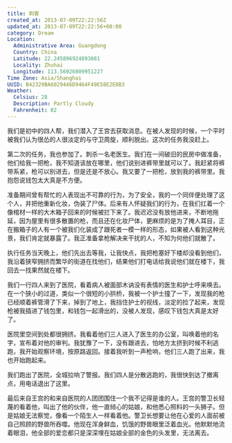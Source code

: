 ```yaml
---
title: 刺客
created_at: 2013-07-09T22:22:56Z
updated_at: 2013-07-09T22:22:56+00:00
category: Dream
Location:
  Administrative Area: Guangdong
  Country: China
  Latitude: 22.245896924893081
  Locality: Zhuhai
  Longitude: 113.56926809951227
Time Zone: Asia/Shanghai
UUID: B42329BA6029446D9464F49E58E2E0B3
Weather:
  Celsius: 28
  Description: Partly Cloudy
  Fahrenheit: 82
---
```


我们是初中的四人帮，我们潜入了王宫去获取消息。在被人发现的时候，一个平时被我们认为很怂的人很淡定的与守卫周旋，顺利脱出。这次的任务我没赶上。

第二次的任务，我也参加了。刺杀一名老医生。我们在一间破旧的民房中做准备，他们给我一把枪，我不知道该放在哪里，他们说别进裤带里就可以了。我赶紧将裤带系紧，枪可以别进去，但是还是不放心。我又要了一把枪，放到我的裤带里。我抱怨说钱包太大真是不方便。

准备期间曾有帮忙的人表现出不可靠的行为，为了安全，我的一个同伴便处理了这个人，并把他重新化妆，伪装了尸体。后来有人怀疑我们的行为，在我们扛着一个像棺材一样的大木箱子回来的时候被拦下来了。我迟迟没有放他进来，不断地拖延，因为屋里有很多散置的枪，而且还在化妆尸体，更麻烦的是为了掩人耳目，正在搬箱子的人有一个被我们化装成了跟死者一模一样的形态，如果被人看到这种光景，我们肯定就暴露了。我正准备拿枪解决来干扰的人，不知为何他们就散了。

执行任务当天晚上，他们先出去等我，让我快点，我把枪塞好下楼却没看到他们，我沿着狭窄拥挤而繁华的街道在找他们，结果他们打电话给我说他们就在楼下，我回去一找果然就在楼下。

我们一行四人来到了医院，看着病人被面部木讷没有表情的医生和护士呼来唤去。
在一个狭小的过道，类似一个很短的小拱桥，我被一个护士撞了一下，发现我的枪已经顺着裤管滑了下来，掉到了地上，我挡住护士的视线，淡定的捡了起来，发现枪被我插进了钱包里，和钱包一起滑出的，没被人发现，感叹下钱包大真是太好了。

医院里空间到处都很拥挤。我看着他们三人进入了医生的办公室，叫唤着他的名字，宣布着对他的审判。我犹豫了一下，没有跟进去，怕地方太挤到时候不利逃跑，我开始观察环境，按原路返回。接着我听到一声枪响，他们三人跑了出来，我也开始跑起来。

我们跑出了医院，全城拉响了警报。我们四人是分散逃跑的，我很快到达了撤离点，用电话退出了这里。

最后来自王宫的和来自医院的人团团围住一个我不记得是谁的人。王宫的警卫长轻蔑的看着他，叫出了他的伙伴，他一直倾心的姑娘，和他悉心照料的一头狮子。但是姑娘无法察觉，像看一个陌生人一样看着他。警卫长想要让他在心爱的人面前被自己照顾的野兽所吞噬。他现在浑身鲜血，饥饿的野兽眼里泛着血光。他默默地流着眼泪，他全部的爱恋都只是深深埋在姑娘全部的金色的头发里，无法离去。

